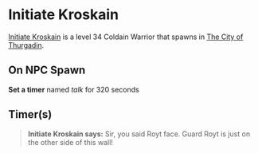 # Initiate Kroskain



[Initiate Kroskain](/npc/115203) is a level 34 Coldain Warrior that spawns in [The City of Thurgadin](/zone/115).





## On NPC Spawn

**Set a timer** named *talk* for 320 seconds


## Timer(s)

>**Initiate Kroskain says:** Sir, you said Royt face. Guard Royt is just on the other side of this wall!
